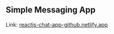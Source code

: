 ## Simple Messaging App

Link: [reactjs-chat-app-github.netlify.app](https://reactjs-chat-app-github.netlify.app/login)

